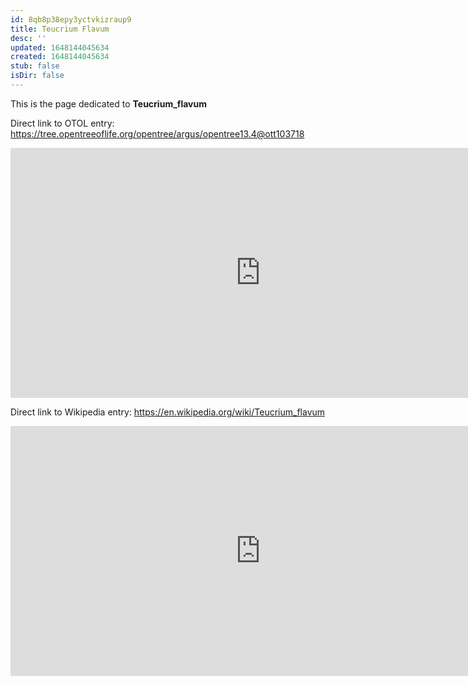 ```yaml
---
id: 8qb8p38epy3yctvkizraup9
title: Teucrium Flavum
desc: ''
updated: 1648144045634
created: 1648144045634
stub: false
isDir: false
---
```

This is the page dedicated to **Teucrium_flavum**


Direct link to OTOL entry: https://tree.opentreeoflife.org/opentree/argus/opentree13.4@ott103718



<html>
    <body>
    <iframe src="https://tree.opentreeoflife.org/opentree/argus/opentree13.4@ott103718"
    width="800" height="400" frameborder="0" allowfullscreen> </iframe>
    </body>
</html>
    


Direct link to Wikipedia entry: https://en.wikipedia.org/wiki/Teucrium_flavum



<html>
    <body>
    <iframe src="https://en.wikipedia.org/wiki/Teucrium_flavum"
    width="800" height="400" frameborder="0" allowfullscreen> </iframe>
    </body>
</html>
    
